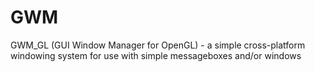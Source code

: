 # GWM
GWM_GL (GUI Window Manager for OpenGL) - a simple cross-platform windowing system for use with simple messageboxes and/or windows
